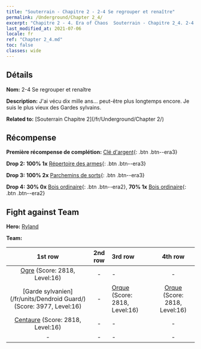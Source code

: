 ```yaml
---
title: "Souterrain - Chapitre 2 - 2-4 Se regrouper et renaître"
permalink: /Underground/Chapter 2_4/
excerpt: "Chapitre 2 - 4. Era of Chaos  Souterrain - Chapitre 2_4. 2-4 Se regrouper et renaître"
last_modified_at: 2021-07-06
locale: fr
ref: "Chapter 2_4.md"
toc: false
classes: wide
---
```


## Détails

 **Nom:** 2-4 Se regrouper et renaître

 **Description:** J'ai vécu dix mille ans... peut-être plus longtemps encore. Je suis le plus vieux des Gardes sylvains.

 **Related to:** [Souterrain Chapitre 2](/fr/Underground/Chapter 2/)

## Récompense

 **Première récompense de complétion:** [Clé d'argent](/ItemsFR/con_693/){: .btn .btn--era3}

 **Drop 2:** **100% 1x** [Répertoire des armes](/ItemsFR/mat_18/){: .btn .btn--era3}

 **Drop 3:** **100% 2x** [Parchemins de sorts](/ItemsFR/con_694/){: .btn .btn--era3}

 **Drop 4:** **30% 0x** [Bois ordinaire](/ItemsFR/mat_7/){: .btn .btn--era2}, **70% 1x** [Bois ordinaire](/ItemsFR/mat_7/){: .btn .btn--era2}


## Fight against Team
 **Hero:** [Ryland](/fr/heroes/Ryland/)

 **Team:**


  | 1st row | 2nd row | 3rd row | 4th row |
  |:----:|:----:|:----|:----:|
  | [Ogre](/fr/units/Ogre/) (Score: 2818, Level:16)  | - | - | - |
  | [Garde sylvanien](/fr/units/Dendroid Guard/) (Score: 3977, Level:16)  | - | [Orque](/fr/units/Orc/) (Score: 2818, Level:16)  | [Orque](/fr/units/Orc/) (Score: 2818, Level:16)  |
  | [Centaure](/fr/units/Centaur/) (Score: 2818, Level:16)  | - | - | - |
  | - | - | - | - |


